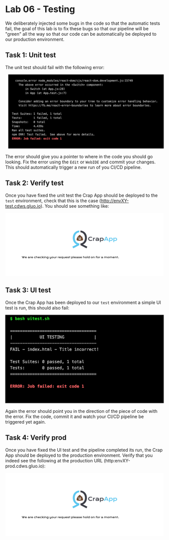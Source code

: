 # Lab 06 - Testing

We deliberately injected some bugs in the code so that the automatic tests
fail, the goal of this lab is to fix these bugs so that our pipeline will be 
"green" all the way so that our code can be automatically be deployed to our 
production environment.

## Task 1: Unit test

The unit test should fail with the following error:

![Unit test fail](../images/lab06-unit.png)

The error should give you a pointer to where in the code you should go looking. 
Fix the error using the `Edit` or `WebIDE` and commit your changes.  This should 
automatically trigger a new run of you CI/CD pipeline.

## Task 2: Verify test

Once you have fixed the unit test the Crap App should be deployed to the `test` 
environment, check that this is the case (http://envXY-test.cdws.gluo.io).  You 
should see something like:

![Crap App](../images/lab06-crapapp.png)

## Task 3: UI test

Once the Crap App has been deployed to our `test` environment a simple UI test 
is run, this should also fail:

![UI test fail](../images/lab06-ui.png)

Again the error should point you in the direction of the piece of code with the 
error.  Fix the code, commit it and watch your CI/CD pipeline be triggered yet 
again.

## Task 4: Verify prod

Once you have fixed the UI test and the pipeline completed its run, the Crap App 
should be deployed to the production environment.  Verify that you indeed see 
the following at the production URL (http:envXY-prod.cdws.gluo.io):

![Crap App](../images/lab06-crapapp.png)